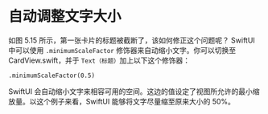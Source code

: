 # 自动调整文字大小

如图 5.15 所示，第一张卡片的标题被截断了，该如何修正这个问题呢？ SwiftUI 中可以使用 `.minimumScaleFactor` 修饰器来自动缩小文字。你可以切换至 CardView.swift，并于 `Text（标题）`加上以下这个修饰器：

```
.minimumScaleFactor(0.5)

```

SwiftUI 会自动缩小文字来相容可用的空间。这边的值设定了视图所允许的最小缩放量。以这个例子来看，SwiftUI 能够将文字尽量缩至原来大小的 50%。